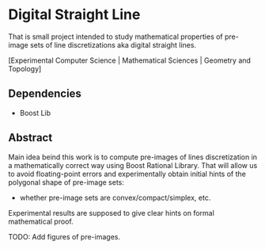 # Digital Straight Line

That is small project intended to study mathematical properties of pre-image sets of line discretizations aka digital straight lines.

[Experimental Computer Science | Mathematical Sciences | Geometry and Topology]


## Dependencies

* Boost Lib

## Abstract

Main idea beind this work is to compute pre-images of lines discretization in a mathematically correct way using Boost Rational Library.
That will allow us to avoid floating-point errors and experimentally obtain initial hints of the polygonal shape of pre-image sets:
* whether pre-image sets are convex/compact/simplex, etc.

Experimental results are supposed to give clear hints on formal mathematical proof.

TODO: Add figures of pre-images.
